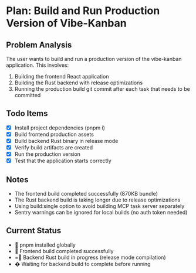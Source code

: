 # Plan: Build and Run Production Version of Vibe-Kanban

## Problem Analysis
The user wants to build and run a production version of the vibe-kanban application. This involves:
1. Building the frontend React application
2. Building the Rust backend with release optimizations
3. Running the production build
git commit after each task that needs to be committed

## Todo Items

- [x] Install project dependencies (pnpm i)
- [x] Build frontend production assets
- [x] Build backend Rust binary in release mode
- [x] Verify build artifacts are created
- [x] Run the production version
- [x] Test that the application starts correctly

## Notes
- The frontend build completed successfully (870KB bundle)
- The Rust backend build is taking longer due to release optimizations
- Using build:single option to avoid building MCP task server separately
- Sentry warnings can be ignored for local builds (no auth token needed)

## Current Status
-  pnpm installed globally
-  Frontend build completed successfully
- = Backend Rust build in progress (release mode compilation)
- � Waiting for backend build to complete before running